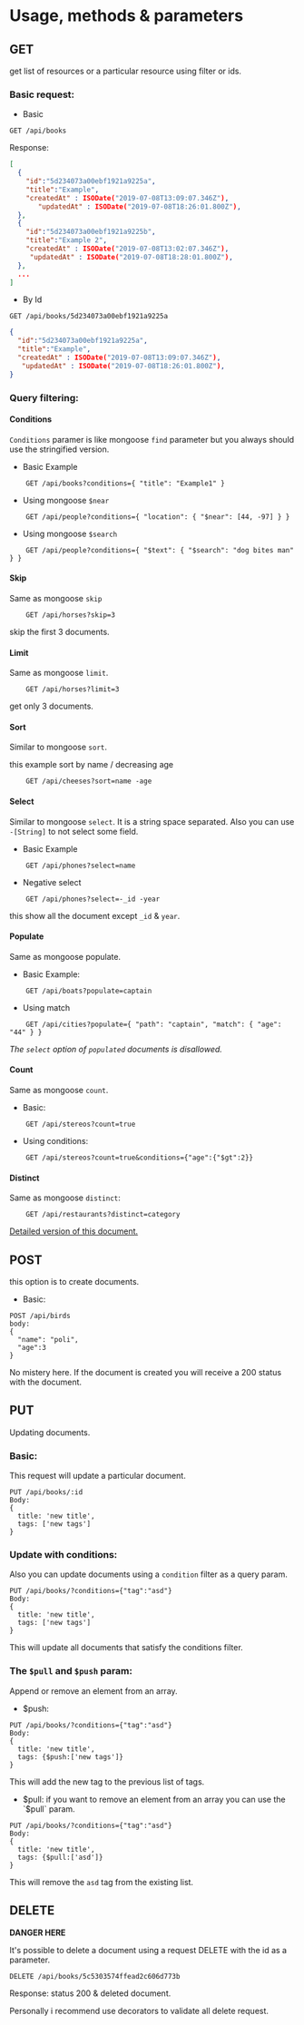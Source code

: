 # Usage, methods & parameters

## GET
get list of resources or a particular resource using filter or ids.

### Basic request:

* Basic
```
GET /api/books
```
Response:
```json
[
  {
    "id":"5d234073a00ebf1921a9225a",
    "title":"Example",
    "createdAt" : ISODate("2019-07-08T13:09:07.346Z"),
	   "updatedAt" : ISODate("2019-07-08T18:26:01.800Z"),
  },
  {
    "id":"5d234073a00ebf1921a9225b",
    "title":"Example 2",
    "createdAt" : ISODate("2019-07-08T13:02:07.346Z"),
     "updatedAt" : ISODate("2019-07-08T18:28:01.800Z"),
  },
  ...
]
```
* By Id
```
GET /api/books/5d234073a00ebf1921a9225a
```
```json
{
  "id":"5d234073a00ebf1921a9225a",
  "title":"Example",
  "createdAt" : ISODate("2019-07-08T13:09:07.346Z"),
   "updatedAt" : ISODate("2019-07-08T18:26:01.800Z"),
}
```

### Query filtering:

#### Conditions

`Conditions` paramer is like mongoose `find` parameter but you always should use the stringified version.

* Basic Example
```
    GET /api/books?conditions={ "title": "Example1" }
```
* Using mongoose `$near`
```
    GET /api/people?conditions={ "location": { "$near": [44, -97] } }
```
* Using mongoose `$search`
```
    GET /api/people?conditions={ "$text": { "$search": "dog bites man" } }
```

#### Skip

Same as mongoose `skip`

```
    GET /api/horses?skip=3
```
skip the first 3 documents.

#### Limit

Same as mongoose `limit`.
```
    GET /api/horses?limit=3
```
get only 3 documents.

#### Sort

Similar to mongoose `sort`.

this example sort by name / decreasing age
```
    GET /api/cheeses?sort=name -age
```

#### Select

Similar to mongoose `select`. It is a string space separated. Also you can use `-[String]` to not select some field.

* Basic Example
```
    GET /api/phones?select=name
```
* Negative select
```
    GET /api/phones?select=-_id -year
```
this show all the document except `_id` & `year`.

#### Populate
Same as mongoose populate.

* Basic Example:
```
    GET /api/boats?populate=captain
```
* Using match
```
    GET /api/cities?populate={ "path": "captain", "match": { "age": "44" } }
```

*The `select` option of `populated` documents is disallowed.*

#### Count

Same as mongoose `count`.

* Basic:
```
    GET /api/stereos?count=true
```
* Using conditions:
```
    GET /api/stereos?count=true&conditions={"age":{"$gt":2}}
```

#### Distinct

Same as mongoose `distinct`:
```
    GET /api/restaurants?distinct=category
```

[Detailed version of this document.](./rest-api)

## POST
this option is to create documents.

* Basic:
```
POST /api/birds
body:
{
  "name": "poli",
  "age":3
}
```

No mistery here. If the document is created you will receive a 200 status with the document.



## PUT
Updating documents.

### Basic:
This request will update a particular document.
```
PUT /api/books/:id
Body:
{
  title: 'new title',
  tags: ['new tags']
}
```
### Update with conditions:
Also you can update documents using a `condition` filter as a query param.

```
PUT /api/books/?conditions={"tag":"asd"}
Body:
{
  title: 'new title',
  tags: ['new tags']
}
```
This will update all documents that satisfy the conditions filter.

### The `$pull` and `$push` param:
Append or remove an element from an array.

* $push:
```
PUT /api/books/?conditions={"tag":"asd"}
Body:
{
  title: 'new title',
  tags: {$push:['new tags']}
}
```
This will add the new tag to the previous list of tags.

* $pull:
if you want to remove an element from an array you can use the `$pull` param.
```
PUT /api/books/?conditions={"tag":"asd"}
Body:
{
  title: 'new title',
  tags: {$pull:['asd']}
}
```
This will remove the `asd` tag from the existing list.

## DELETE
**DANGER HERE**

It's possible to delete a document using a request DELETE with the id as a parameter.

```
DELETE /api/books/5c5303574ffead2c606d773b
```

Response: status 200 & deleted document.

Personally i recommend use decorators to validate all delete request.

